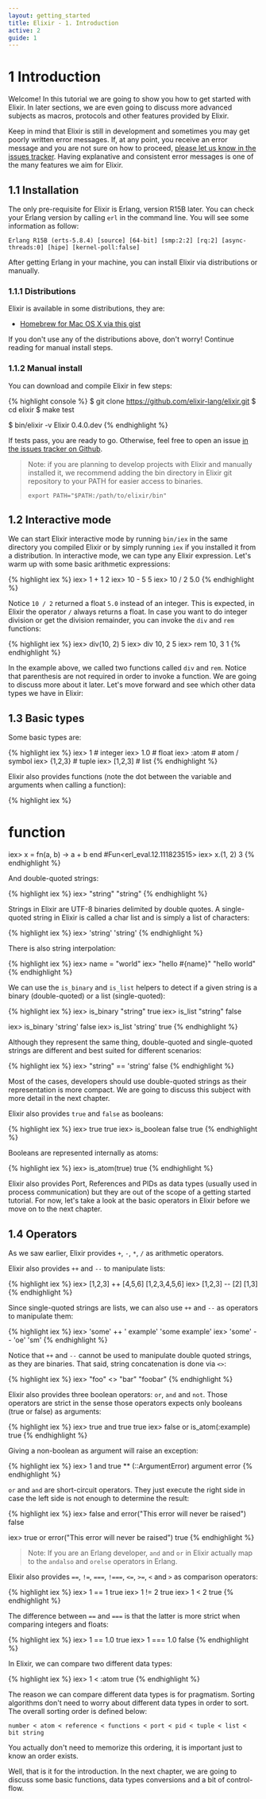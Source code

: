 ```yaml
---
layout: getting_started
title: Elixir - 1. Introduction
active: 2
guide: 1
---
```


# 1 Introduction

Welcome! In this tutorial we are going to show you how to get started with Elixir. In later sections, we are even going to discuss more advanced subjects as macros, protocols and other features provided by Elixir.

Keep in mind that Elixir is still in development and sometimes you may get poorly written error messages. If, at any point, you receive an error message and you are not sure on how to proceed, [please let us know in the issues tracker](https://github.com/elixir-lang/elixir/issues). Having explanative and consistent error messages is one of the many features we aim for Elixir.

## 1.1 Installation

The only pre-requisite for Elixir is Erlang, version R15B later. You can check your Erlang version by calling `erl` in the command line. You will see some information as follow:

    Erlang R15B (erts-5.8.4) [source] [64-bit] [smp:2:2] [rq:2] [async-threads:0] [hipe] [kernel-poll:false]

After getting Erlang in your machine, you can install Elixir via distributions or manually.

### 1.1.1 Distributions

Elixir is available in some distributions, they are:

* [Homebrew for Mac OS X via this gist](https://gist.github.com/1955470)

If you don't use any of the distributions above, don't worry! Continue reading for manual install steps.

### 1.1.2 Manual install

You can download and compile Elixir in few steps:

{% highlight console %}
$ git clone https://github.com/elixir-lang/elixir.git
$ cd elixir
$ make test

$ bin/elixir -v
Elixir 0.4.0.dev
{% endhighlight %}

If tests pass, you are ready to go. Otherwise, feel free to open an issue [in the issues tracker on Github](https://github.com/elixir-lang/elixir).

> Note: if you are planning to develop projects with Elixir and manually installed it, we recommend adding the bin directory in Elixir git repository to your PATH for easier access to binaries.
>
>     export PATH="$PATH:/path/to/elixir/bin"
>

## 1.2 Interactive mode

We can start Elixir interactive mode by running `bin/iex` in the same directory you compiled Elixir or by simply running `iex` if you installed it from a distribution. In interactive mode, we can type any Elixir expression. Let's warm up with some basic arithmetic expressions:

{% highlight iex %}
iex> 1 + 1
2
iex> 10 - 5
5
iex> 10 / 2
5.0
{% endhighlight %}

Notice `10 / 2` returned a float `5.0` instead of an integer. This is expected, in Elixir the operator `/` always returns a float. In case you want to do integer division or get the division remainder, you can invoke the `div` and `rem` functions:

{% highlight iex %}
iex> div(10, 2)
5
iex> div 10, 2
5
iex> rem 10, 3
1
{% endhighlight %}

In the example above, we called two functions called `div` and `rem`. Notice that parenthesis are not required in order to invoke a function. We are going to discuss more about it later. Let's move forward and see which other data types we have in Elixir:

## 1.3 Basic types

Some basic types are:

{% highlight iex %}
iex> 1          # integer
iex> 1.0        # float
iex> :atom      # atom / symbol
iex> {1,2,3}    # tuple
iex> [1,2,3]    # list
{% endhighlight %}

Elixir also provides functions (note the dot between the variable and arguments when calling a function):

{% highlight iex %}
# function
iex> x = fn(a, b) -> a + b end
#Fun<erl_eval.12.111823515>
iex> x.(1, 2)
3
{% endhighlight %}

And double-quoted strings:

{% highlight iex %}
iex> "string"
"string"
{% endhighlight %}

Strings in Elixir are UTF-8 binaries delimited by double quotes. A single-quoted string in Elixir is called a char list and is simply a list of characters:

{% highlight iex %}
iex> 'string'
'string'
{% endhighlight %}

There is also string interpolation:

{% highlight iex %}
iex> name = "world"
iex> "hello #{name}"
"hello world"
{% endhighlight %}

We can use the `is_binary` and `is_list` helpers to detect if a given string is a binary (double-quoted) or a list (single-quoted):

{% highlight iex %}
iex> is_binary "string"
true
iex> is_list "string"
false

iex> is_binary 'string'
false
iex> is_list 'string'
true
{% endhighlight %}

Although they represent the same thing, double-quoted and single-quoted strings are different and best suited for different scenarios:

{% highlight iex %}
iex> "string" == 'string'
false
{% endhighlight %}

Most of the cases, developers should use double-quoted strings as their representation is more compact. We are going to discuss this subject with more detail in the next chapter.

Elixir also provides `true` and `false` as booleans:

{% highlight iex %}
iex> true
true
iex> is_boolean false
true
{% endhighlight %}

Booleans are represented internally as atoms:

{% highlight iex %}
iex> is_atom(true)
true
{% endhighlight %}

Elixir also provides Port, References and PIDs as data types (usually used in process communication) but they are out of the scope of a getting started tutorial. For now, let's take a look at the basic operators in Elixir before we move on to the next chapter.

## 1.4 Operators

As we saw earlier, Elixir provides `+`, `-`, `*`, `/` as arithmetic operators.

Elixir also provides `++` and `--` to manipulate lists:

{% highlight iex %}
iex> [1,2,3] ++ [4,5,6]
[1,2,3,4,5,6]
iex> [1,2,3] -- [2]
[1,3]
{% endhighlight %}

Since single-quoted strings are lists, we can also use `++` and `--` as operators to manipulate them:

{% highlight iex %}
iex> 'some' ++ ' example'
'some example'
iex> 'some' -- 'oe'
'sm'
{% endhighlight %}

Notice that `++` and `--` cannot be used to manipulate double quoted strings, as they are binaries. That said, string concatenation is done via `<>`:

{% highlight iex %}
iex> "foo" <> "bar"
"foobar"
{% endhighlight %}

Elixir also provides three boolean operators: `or`, `and` and `not`. Those operators are strict in the sense those operators expects only booleans (true or false) as arguments:

{% highlight iex %}
iex> true and true
true
iex> false or is_atom(:example)
true
{% endhighlight %}

Giving a non-boolean as argument will raise an exception:

{% highlight iex %}
iex> 1 and true
** (::ArgumentError) argument error
{% endhighlight %}

`or` and `and` are short-circuit operators. They just execute the right side in case the left side is not enough to determine the result:

{% highlight iex %}
iex> false and error("This error will never be raised")
false

iex> true or error("This error will never be raised")
true
{% endhighlight %}

> Note: If you are an Erlang developer, `and` and `or` in Elixir actually map to the `andalso` and `orelse` operators in Erlang.

Elixir also provides `==`, `!=`, `===`, `!===`, `<=`, `>=`, `<` and `>` as comparison operators:

{% highlight iex %}
iex> 1 == 1
true
iex> 1 != 2
true
iex> 1 < 2
true
{% endhighlight %}

The difference between `==` and `===` is that the latter is more strict when comparing integers and floats:

{% highlight iex %}
iex> 1 == 1.0
true
iex> 1 === 1.0
false
{% endhighlight %}

In Elixir, we can compare two different data types:

{% highlight iex %}
iex> 1 < :atom
true
{% endhighlight %}

The reason we can compare different data types is for pragmatism. Sorting algorithms don't need to worry about different data types in order to sort. The overall sorting order is defined below:

    number < atom < reference < functions < port < pid < tuple < list < bit string

You actually don't need to memorize this ordering, it is important just to know an order exists.

Well, that is it for the introduction. In the next chapter, we are going to discuss some basic functions, data types conversions and a bit of control-flow.
